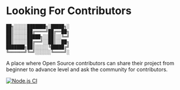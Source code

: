 # Looking For Contributors

```
██╗░░░░░███████╗░█████╗░
██║░░░░░██╔════╝██╔══██╗
██║░░░░░█████╗░░██║░░╚═╝
██║░░░░░██╔══╝░░██║░░██╗
███████╗██║░░░░░╚█████╔╝
╚══════╝╚═╝░░░░░░╚════╝░
```

A place where Open Source contributors can share their project from beginner to advance level and ask the community for contributors.

[![Node.js CI](https://github.com/himanshurajora/lfc/actions/workflows/node.js.yml/badge.svg)](https://github.com/himanshurajora/lfc/actions/workflows/node.js.yml)
